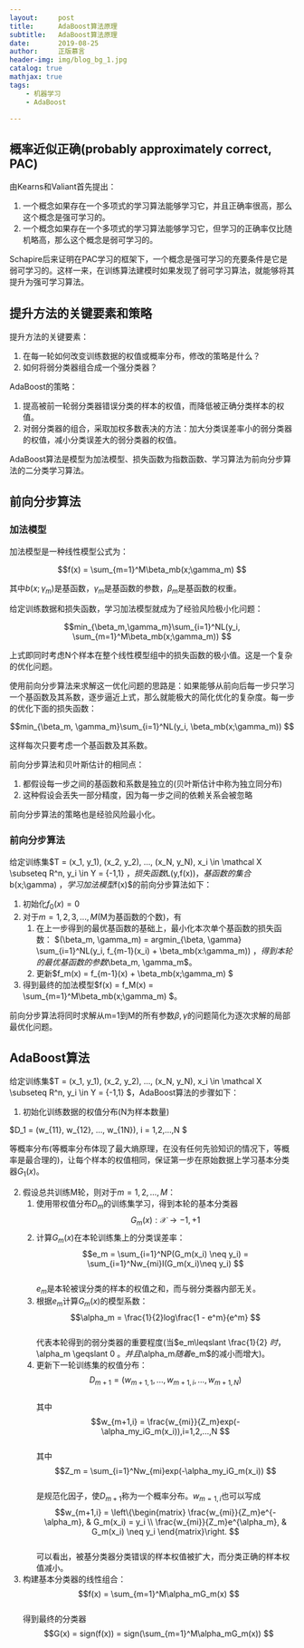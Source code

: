 ```yaml
---
layout:     post
title:      AdaBoost算法原理
subtitle:   AdaBoost算法原理
date:       2019-08-25
author:     正版慕言
header-img: img/blog_bg_1.jpg
catalog: true
mathjax: true
tags:
    - 机器学习
    - AdaBoost

---
```


## 概率近似正确(probably approximately correct, PAC)

由Kearns和Valiant首先提出：

1. 一个概念如果存在一个多项式的学习算法能够学习它，并且正确率很高，那么这个概念是强可学习的。
2. 一个概念如果存在一个多项式的学习算法能够学习它，但学习的正确率仅比随机略高，那么这个概念是弱可学习的。

Schapire后来证明在PAC学习的框架下，一个概念是强可学习的充要条件是它是弱可学习的。这样一来，在训练算法建模时如果发现了弱可学习算法，就能够将其提升为强可学习算法。

## 提升方法的关键要素和策略

提升方法的关键要素：

1. 在每一轮如何改变训练数据的权值或概率分布，修改的策略是什么？
2. 如何将弱分类器组合成一个强分类器？

AdaBoost的策略：

1. 提高被前一轮弱分类器错误分类的样本的权值，而降低被正确分类样本的权值。
2. 对弱分类器的组合，采取加权多数表决的方法：加大分类误差率小的弱分类器的权值，减小分类误差大的弱分类器的权值。

AdaBoost算法是模型为加法模型、损失函数为指数函数、学习算法为前向分步算法的二分类学习算法。

## 前向分步算法

### 加法模型

加法模型是一种线性模型公式为：

$$f(x) = \sum_{m=1}^M\beta_mb(x;\gamma_m) $$

其中$b(x;\gamma_m)$是基函数，$\gamma_m$是基函数的参数，$\beta_m$是基函数的权重。

给定训练数据和损失函数，学习加法模型就成为了经验风险极小化问题：

$$min_{\beta_m,\gamma_m}\sum_{i=1}^NL(y_i, \sum_{m=1}^M\beta_mb(x;\gamma_m)) $$

上式即同时考虑N个样本在整个线性模型组中的损失函数的极小值。这是一个复杂的优化问题。

使用前向分步算法来求解这一优化问题的思路是：如果能够从前向后每一步只学习一个基函数及其系数，逐步逼近上式，那么就能极大的简化优化的复杂度。每一步的优化下面的损失函数：

$$min_{\beta_m, \gamma_m}\sum_{i=1}^NL(y_i, \beta_mb(x;\gamma_m)) $$

这样每次只要考虑一个基函数及其系数。

前向分步算法和贝叶斯估计的相同点：

1. 都假设每一步之间的基函数和系数是独立的(贝叶斯估计中称为独立同分布)
2. 这种假设会丢失一部分精度，因为每一步之间的依赖关系会被忽略

前向分步算法的策略也是经验风险最小化。

### 前向分步算法

给定训练集$T = (x_1, y_1), (x_2, y_2), ..., (x_N, y_N), x_i \in \mathcal X \subseteq R^n, y_i \in Y = {-1,1} $，损失函数$L(y,f(x))$，基函数的集合$b(x;\gamma) $，学习加法模型$f(x)$的前向分步算法如下：

1. 初始化$f_0(x) = 0$
2. 对于$m = 1,2,3,...,M$(M为基函数的个数)，有
	1. 在上一步得到的最优基函数的基础上，最小化本次单个基函数的损失函数：
	$(\beta_m, \gamma_m) = argmin_{\beta, \gamma} \sum_{i=1}^NL(y_i, f_{m-1}(x_i) + \beta_mb(x:\gamma_m)) $，得到本轮的最优基函数的参数$\beta_m, \gamma_m$。
	2. 更新$f_m(x) = f_{m-1}(x) + \beta_mb(x;\gamma_m) $
3. 得到最终的加法模型$f(x) = f_M(x) = \sum_{m=1}^M\beta_mb(x;\gamma_m) $。

前向分步算法将同时求解从m=1到M的所有参数$\beta,\gamma$的问题简化为逐次求解的局部最优化问题。

## AdaBoost算法

给定训练集$T = (x_1, y_1), (x_2, y_2), ..., (x_N, y_N), x_i \in \mathcal X \subseteq R^n, y_i \in Y = {-1,1} $，AdaBoost算法的步骤如下：

1. 初始化训练数据的权值分布(N为样本数量) 

$D_1 = (w_{11}, w_{12}, ..., w_{1N}), i = 1,2,...,N $

等概率分布(等概率分布体现了最大熵原理，在没有任何先验知识的情况下，等概率是最合理的)，让每个样本的权值相同，保证第一步在原始数据上学习基本分类器$G_1(x)$。

2. 假设总共训练M轮，则对于$m = 1,2,...,M$：
	1. 使用带权值分布$D_m$的训练集学习，得到本轮的基本分类器  
	$$G_m(x):\mathcal X \rightarrow {-1,+1}$$  
	2. 计算$G_m(x)$在本轮训练集上的分类误差率：  
	$$e_m = \sum_{i=1}^NP(G_m(x_i) \neq y_i) =  \sum_{i=1}^Nw_{mi}I(G_m(x_i)\neq y_i) $$  
	$e_m$是本轮被误分类的样本的权值之和，而与弱分类器内部无关。  
	3. 根据$e_m$计算$G_m(x)$的模型系数：  
	$$\alpha_m = \frac{1}{2}log\frac{1 - e^m}{e^m} $$  
	代表本轮得到的弱分类器的重要程度(当$e_m\leqslant \frac{1}{2} $时，$\alpha_m \geqslant 0 $。并且$\alpha_m$随着$e_m$的减小而增大)。  
	4. 更新下一轮训练集的权值分布：  
	$$D_{m+1} = (w_{m+1,1}, ..., w_{m+1,i}, ..., w_{m+1,N}) $$  
	其中  
	$$w_{m+1,i} = \frac{w_{mi}}{Z_m}exp(-\alpha_my_iG_m(x_i)),i=1,2,...,N $$  
	其中  
	$$Z_m = \sum_{i=1}^Nw_{mi}exp(-\alpha_my_iG_m(x_i)) $$  
	是规范化因子，使$D_{m+1}$称为一个概率分布。$w_{m=1,i}$也可以写成  
	$$w_{m+1,i} = \left\{\begin{matrix}
	\frac{w_{mi}}{Z_m}e^{-\alpha_m}, & G_m(x_i) = y_i \\ 
	\frac{w_{mi}}{Z_m}e^{\alpha_m}, & G_m(x_i) \neq y_i
	\end{matrix}\right. $$  
	可以看出，被基分类器分类错误的样本权值被扩大，而分类正确的样本权值减小。  
3. 构建基本分类器的线性组合：  
$$f(x) = \sum_{m=1}^M\alpha_mG_m(x) $$  
得到最终的分类器  
$$G(x) = sign(f(x)) = sign(\sum_{m=1}^M\alpha_mG_m(x)) $$